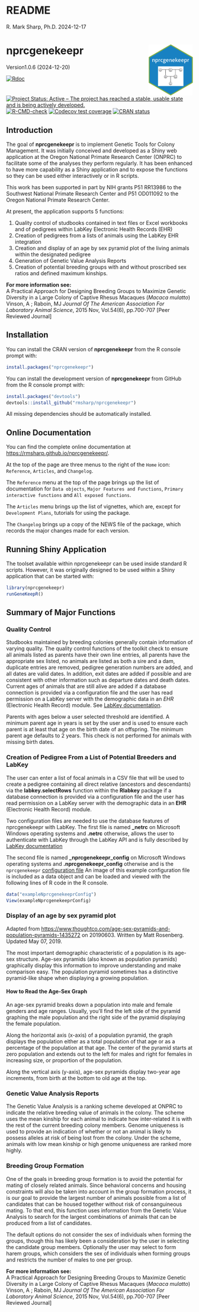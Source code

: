README
================
R. Mark Sharp, Ph.D.
2024-12-17

# nprcgenekeepr <a href="https://github.com/rmsharp/nprcgenekeepr"><img src="man/figures/logo.png" align="right" height="138" alt="" /></a>

Version1.0.6 (2024-12-20)

<!-- badges: start -->

[![Rdoc](https://www.rdocumentation.org/badges/version/nprcgenekeepr)](https://www.rdocumentation.org/packages/nprcgenekeepr)
[![Project Status: Active – The project has reached a stable, usable
state and is being actively
developed.](https://www.repostatus.org/badges/latest/active.svg)](https://www.repostatus.org/#active)
[![R-CMD-check](https://github.com/rmsharp/nprcgenekeepr/actions/workflows/R-CMD-check.yaml/badge.svg)](https://github.com/rmsharp/nprcgenekeepr/actions/workflows/R-CMD-check.yaml)
[![Codecov test
coverage](https://codecov.io/gh/rmsharp/nprcgenekeepr/graph/badge.svg)](https://app.codecov.io/gh/rmsharp/nprcgenekeepr)
[![CRAN
status](https://www.r-pkg.org/badges/version/nprcgenekeepr)](https://CRAN.R-project.org/package=nprcgenekeepr)
<!-- badges: end -->

## Introduction

The goal of **nprcgenekeepr** is to implement Genetic Tools for Colony
Management. It was initially conceived and developed as a Shiny web
application at the Oregon National Primate Research Center (ONPRC) to
facilitate some of the analyses they perform regularly. It has been
enhanced to have more capability as a Shiny application and to expose
the functions so they can be used either interactively or in R scripts.

This work has been supported in part by NIH grants P51 RR13986 to the
Southwest National Primate Research Center and P51 OD011092 to the
Oregon National Primate Research Center.

<!--It is now managed and maintained as a joint effort between ONPRC-->
<!--and Southwest National Primate Research Center (SNPRC) with the -->
<!--coding being done by R. Mark Sharp, Ph.D.-->

At present, the application supports 5 functions:

1.  Quality control of studbooks contained in text files or Excel
    workbooks and of pedigrees within LabKey Electronic Health Records
    (EHR)
2.  Creation of pedigrees from a lists of animals using the LabKey EHR
    integration
3.  Creation and display of an age by sex pyramid plot of the living
    animals within the designated pedigree
4.  Generation of Genetic Value Analysis Reports
5.  Creation of potential breeding groups with and without proscribed
    sex ratios and defined maximum kinships.

**For more information see:**  
A Practical Approach for Designing Breeding Groups to Maximize Genetic
Diversity in a Large Colony of Captive Rhesus Macaques (*Macaca
mulatto*) Vinson, A ; Raboin, MJ *Journal Of The American Association
For Laboratory Animal Science*, 2015 Nov, Vol.54(6), pp.700-707 \[Peer
Reviewed Journal\]

## Installation

You can install the CRAN version of **nprcgenekeepr** from the R console
prompt with:

``` r
install.packages("nprcgenekeepr")
```

You can install the development version of **nprcgenekeepr** from GitHub
from the R console prompt with:

``` r
install.packages("devtools")
devtools::install_github("rmsharp/nprcgenekeepr")
```

All missing dependencies should be automatically installed.

## Online Documentation

You can find the complete online documentation at
<https://rmsharp.github.io/nprcgenekeepr/>.

At the top of the page are three menus to the right of the `Home` icon:
`Reference`, `Articles`, and `Changelog`.

The `Reference` menu at the top of the page brings up the list of
documentation for `Data objects`, `Major Features and Functions`,
`Primary interactive functions` and `All exposed functions`.

The `Articles` menu brings up the list of vignettes, which are, except
for `Development Plans`, tutorials for using the package.

The `Changelog` brings up a copy of the NEWS file of the package, which
records the major changes made for each version.

## Running Shiny Application

The toolset available within nprcgenekeepr can be used inside standard R
scripts. However, it was originally designed to be used within a Shiny
application that can be started with:

``` r
library(nprcgenekeepr)
runGeneKeepR()
```

## Summary of Major Functions

### Quality Control

Studbooks maintained by breeding colonies generally contain information
of varying quality. The quality control functions of the toolkit check
to ensure all animals listed as parents have their own line entries, all
parents have the appropriate sex listed, no animals are listed as both a
sire and a dam, duplicate entries are removed, pedigree generation
numbers are added, and all dates are valid dates. In addition, exit
dates are added if possible and are consistent with other information
such as departure dates and death dates. Current ages of animals that
are still alive are added if a database connection is provided via a
configuration file and the user has read permission on a LabKey server
with the demographic data in an *EHR* (Electronic Health Record) module.
See [LabKey
documentation](https://www.labkey.org/Documentation/wiki-page.view?name=netrc).

Parents with ages below a user selected threshold are identified. A
minimum parent age in years is set by the user and is used to ensure
each parent is at least that age on the birth date of an offspring. The
minimum parent age defaults to 2 years. This check is not performed for
animals with missing birth dates.

### Creation of Pedigree From a List of Potential Breeders and LabKey 

The user can enter a list of focal animals in a CSV file that will be
used to create a pedigree containing all direct relative (ancestors and
descendants) via the **labkey.selectRows** function within the
**Rlabkey** package if a database connection is provided via a
configuration file and the user has read permission on a LabKey server
with the demographic data in an **EHR** (Electronic Health Record)
module.

Two configuration files are needed to use the database features of
nprcgenekeepr with LabKey. The first file is named **\_netrc** on
Microsoft Windows operating systems and **.netrc** otherwise, allows the
user to authenticate with LabKey through the LabKey API and is fully
described by [LabKey
documentation](https://www.labkey.org/Documentation/wiki-page.view?name=netrc)

The second file is named **\_nprcgenekeepr_config** on Microsoft Windows
operating systems and **.nprcgenekeepr_config** otherwise and is the
`nprcgenekeepr` [configuration
file](https://github.com/rmsharp/nprcgenekeepr/blob/master/inst/extdata/example_nprcgenekeepr_config)
An image of this example configuration file is included as a data object
and can be loaded and viewed with the following lines of R code in the R
console.

``` r
data("exampleNprcgenekeeprConfig")
View(exampleNprcgenekeeprConfig)
```

### Display of an age by sex pyramid plot

Adapted from
<https://www.thoughtco.com/age-sex-pyramids-and-population-pyramids-1435272>
on 20190603. Written by Matt Rosenberg. Updated May 07, 2019.

The most important demographic characteristic of a population is its
age-sex structure. Age-sex pyramids (also known as population pyramids)
graphically display this information to improve understanding and make
comparison easy. The population pyramid sometimes has a distinctive
pyramid-like shape when displaying a growing population.

#### How to Read the Age-Sex Graph

An age-sex pyramid breaks down a population into male and female genders
and age ranges. Usually, you’ll find the left side of the pyramid
graphing the male population and the right side of the pyramid
displaying the female population.

Along the horizontal axis (x-axis) of a population pyramid, the graph
displays the population either as a total population of that age or as a
percentage of the population at that age. The center of the pyramid
starts at zero population and extends out to the left for males and
right for females in increasing size, or proportion of the population.

Along the vertical axis (y-axis), age-sex pyramids display two-year age
increments, from birth at the bottom to old age at the top.

### Genetic Value Analysis Reports

The Genetic Value Analysis is a ranking scheme developed at ONPRC to
indicate the relative breeding value of animals in the colony. The
scheme uses the mean kinship for each animal to indicate how
inter-related it is with the rest of the current breeding colony
members. Genome uniqueness is used to provide an indication of whether
or not an animal is likely to possess alleles at risk of being lost from
the colony. Under the scheme, animals with low mean kinship or high
genome uniqueness are ranked more highly.

### Breeding Group Formation

One of the goals in breeding group formation is to avoid the potential
for mating of closely related animals. Since behavioral concerns and
housing constraints will also be taken into account in the group
formation process, it is our goal to provide the largest number of
animals possible from a list of candidates that can be housed together
without risk of consanguineous mating. To that end, this function uses
information from the Genetic Value Analysis to search for the largest
combinations of animals that can be produced from a list of candidates.

The default options do not consider the sex of individuals when forming
the groups, though this has likely been a consideration by the user in
selecting the candidate group members. Optionally the user may select to
form harem groups, which considers the sex of individuals when forming
groups and restricts the number of males to one per group.

**For more information see:**  
A Practical Approach for Designing Breeding Groups to Maximize Genetic
Diversity in a Large Colony of Captive Rhesus Macaques (*Macaca
mulatto*) Vinson, A ; Raboin, MJ *Journal Of The American Association
For Laboratory Animal Science*, 2015 Nov, Vol.54(6), pp.700-707 \[Peer
Reviewed Journal\]

